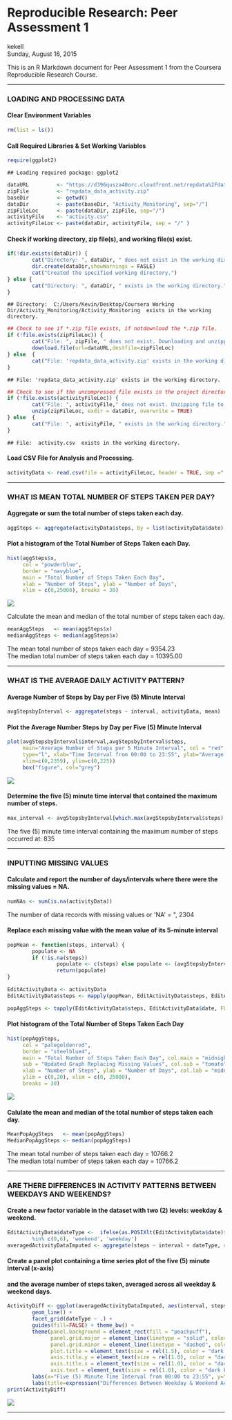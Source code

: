 # Reproducible Research: Peer Assessment 1
kekell  
Sunday, August 16, 2015  

This is an R Markdown document for Peer Assessment 1 from the Coursera Reproducible Research Course. 

***

### LOADING AND PROCESSING DATA

#### Clear Environment Variables


```r
rm(list = ls())
```

#### Call Required Libraries & Set Working Variables


```r
require(ggplot2)
```

```
## Loading required package: ggplot2
```

```r
dataURL         <- "https://d396qusza40orc.cloudfront.net/repdata%2Fdata%2Factivity.zip"
zipFile         <- "repdata_data_activity.zip"
baseDir         <- getwd()
dataDir         <- paste(baseDir, "Activity_Monitoring", sep="/")
zipFileLoc      <- paste(dataDir, zipFile, sep="/")
activityFile    <- "activity.csv"
activityFileLoc <- paste(dataDir, activityFile, sep = "/" )
```

#### Check if working directory, zip file(s), and working file(s) exist.    


```r
if(!dir.exists(dataDir)) {
        cat("Directory: ", dataDir, " does not exist in the working directory.")
        dir.create(dataDir,showWarnings = FASLE)
        cat("Created the specified working directory.")        
} else {
        cat("Directory: ", dataDir, " exists in the working directory.")
}
```

```
## Directory:  C:/Users/Kevin/Desktop/Coursera Working Dir/Activity_Monitoring/Activity_Monitoring  exists in the working directory.
```

```r
## Check to see if *.zip file exists, if notdownload the *.zip file.
if (!file.exists(zipFileLoc)) { 
        cat("File: ", zipFile, " does not exist. Downloading and unzipping file.")
        download.file(url=dataURL,destfile=zipFileLoc)
} else  {
        cat("File: 'repdata_data_activity.zip' exists in the working directory.")
}
```

```
## File: 'repdata_data_activity.zip' exists in the working directory.
```

```r
## Check to see if the uncompressed file exists in the project directory.
if (!file.exists(activityFileLoc)) {
        cat("File: ", activityFile," does not exist. Unzipping file to working directory.")
        unzip(zipFileLoc, exdir = dataDir, overwrite = TRUE)
} else  {
        cat("File: ", activityFile, " exists in the working directory.")
}
```

```
## File:  activity.csv  exists in the working directory.
```

#### Load CSV File for Analysis and Processing.


```r
activityData <- read.csv(file = activityFileLoc, header = TRUE, sep =",", quote = "\"", na.strings = "NA")
```

***

### WHAT IS MEAN TOTAL NUMBER OF STEPS TAKEN PER DAY?

#### Aggregate or sum the total number of steps taken each day.


```r
aggSteps <- aggregate(activityData$steps, by = list(activityData$date), FUN = sum, na.rm = TRUE)
```

#### Plot a histogram of the Total Number of Steps Taken each Day.


```r
hist(aggSteps$x, 
     col = "powderblue",
     border = "navyblue",
     main = "Total Number of Steps Taken Each Day",
     xlab = "Number of Steps", ylab = "Number of Days",
     xlim = c(0,25000), breaks = 30)
```

![](PA1_template_files/figure-html/unnamed-chunk-6-1.png) 


Calculate the mean and median of the total number of steps taken each day.


```r
meanAggSteps   <- mean(aggSteps$x)
medianAggSteps <- median(aggSteps$x)
```

The mean total number of steps taken each day   = 9354.23  
The median total number of steps taken each day = 10395.00    

***

### WHAT IS THE AVERAGE DAILY ACTIVITY PATTERN?

#### Average Number of Steps by Day per Five (5) Minute Interval


```r
avgStepsbyInterval <- aggregate(steps ~ interval, activityData, mean)
```

#### Plot the Average Number Steps by Day per Five (5) Minute Interval


```r
plot(avgStepsbyInterval$interval,avgStepsbyInterval$steps, 
     main="Average Number of Steps per 5 Minute Interval", col = "red",
     type="l", xlab="Time Interval from 00:00 to 23:55", ylab="Average Number of Steps", 
     xlim=c(0,2359), ylim=c(0,225))
     box("figure", col="grey")
```

![](PA1_template_files/figure-html/unnamed-chunk-9-1.png) 

#### Determine the five (5) minute time interval that contained the maximum number of steps.


```r
max_interval <- avgStepsbyInterval[which.max(avgStepsbyInterval$steps),1]
```

The five (5) minute time interval containing the maximum number of steps occurred at: 835 

***

### INPUTTING MISSING VALUES

#### Calculate and report the number of days/intervals where there were the missing values = NA.


```r
numNAs <- sum(is.na(activityData))
```

The number of data records with missing values or 'NA' = ", 2304   

#### Replace each missing value with the mean value of its 5-minute interval   


```r
popMean <- function(steps, interval) {
        populate <- NA
        if (!is.na(steps)) 
                populate <- c(steps) else populate <- (avgStepsbyInterval[avgStepsbyInterval$interval == interval, "steps"])
                return(populate)
}

EditActivityData <- activityData
EditActivityData$steps <- mapply(popMean, EditActivityData$steps, EditActivityData$interval)

popAggSteps <- tapply(EditActivityData$steps, EditActivityData$date, FUN = sum)
```

#### Plot histogram of the Total Number of Steps Taken Each Day    


```r
hist(popAggSteps, 
     col = "palegoldenrod",
     border = "steelblue4",
     main = "Total Number of Steps Taken Each Day", col.main = "midnightblue",
     sub = "Updated Graph Replacing Missing Values", col.sub = "tomato",
     xlab = "Number of Steps", ylab = "Number of Days", col.lab = "midnightblue",
     ylim = c(0,20), xlim = c(0, 25000),
     breaks = 30)
```

![](PA1_template_files/figure-html/unnamed-chunk-13-1.png) 

#### Calulate the mean and median of the total number of steps taken each day.    


```r
MeanPopAggSteps   <- mean(popAggSteps)
MedianPopAggSteps <- median(popAggSteps)
```

The mean total number of steps taken each day = 10766.2   
The median total number of steps taken each day = 10766.2      


***

### ARE THERE DIFFERENCES IN ACTIVITY PATTERNS BETWEEN WEEKDAYS AND WEEKENDS?

#### Create a new factor variable in the dataset with two (2) levels: weekday & weekend.


```r
EditActivityData$dateType <-  ifelse(as.POSIXlt(EditActivityData$date)$wday 
        %in% c(0,6), 'weekend', 'weekday')
averagedActivityDataImputed <- aggregate(steps ~ interval + dateType, data=EditActivityData, mean)
```

#### Create a panel plot containing a time series plot of the five (5) minute interval (x-axis)
#### and the average number of steps taken, averaged across all weekday & weekend days.  


```r
ActivityDiff <- ggplot(averagedActivityDataImputed, aes(interval, steps, fill=dateType)) +
        geom_line() +
        facet_grid(dateType ~ .) +
        guides(fill=FALSE) + theme_bw() +
        theme(panel.background = element_rect(fill = "peachpuff"),
              panel.grid.major = element_line(linetype = "solid", color = "white"),
              panel.grid.minor = element_line(linetype = "dashed", color = "white"),
              plot.title = element_text(size = rel(1.5), color = "dark blue"),
              axis.title.y = element_text(size = rel(1.0), color = "dark blue", angle = 90),
              axis.title.x = element_text(size = rel(1.0), color = "dark blue"),
              axis.text = element_text(size = rel(1.0), color = "dark blue")) +    
        labs(x="Five (5) Minute Time Interval from 00:00 to 23:55", y="Average Number of Steps") + 
        labs(title=expression("Differences Between Weekday & Weekend Activity"))
print(ActivityDiff)
```

![](PA1_template_files/figure-html/unnamed-chunk-16-1.png) 
***
